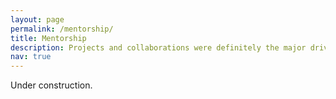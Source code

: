 ```yaml
---
layout: page
permalink: /mentorship/
title: Mentorship
description: Projects and collaborations were definitely the major drive for excellence during my undergrad.
nav: true
---
```


Under construction.

<!--For now, this page is assumed to be a static description of your courses. You can convert it to a collection similar to `_projects/` so that you can have a dedicated page for each course.

Organize your courses by years, topics, or universities, however you like! -->


